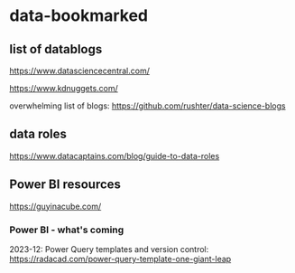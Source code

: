 # data-bookmarked
## list of datablogs

https://www.datasciencecentral.com/

https://www.kdnuggets.com/

overwhelming list of blogs:
https://github.com/rushter/data-science-blogs

## data roles
https://www.datacaptains.com/blog/guide-to-data-roles

## Power BI resources
https://guyinacube.com/

### Power BI - what's coming
2023-12: Power Query templates and version control: https://radacad.com/power-query-template-one-giant-leap
